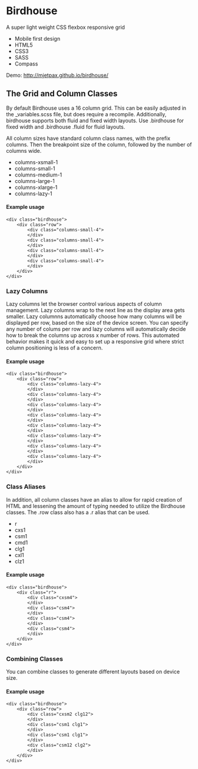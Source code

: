 # Birdhouse
A super light weight CSS flexbox responsive grid

* Mobile first design
* HTML5
* CSS3
* SASS
* Compass

Demo: http://mjetpax.github.io/birdhouse/

## The Grid and Column Classes

By default Birdhouse uses a 16 column grid. This can be easily adjusted in the _variables.scss file, but does require a recompile. Additionally, birdhouse supports both fluid and fixed width layouts. Use .birdhouse for fixed width and .birdhouse .fluid for fluid layouts.

All column sizes have standard column class names, with the prefix columns. Then the breakpoint size of the column, followed by the number of columns wide.

* columns-xsmall-1
* columns-small-1
* columns-medium-1
* columns-large-1
* columns-xlarge-1
* columns-lazy-1

#### Example usage
```
<div class="birdhouse">
    <div class="row">
        <div class="columns-small-4">
        </div>
        <div class="columns-small-4">
        </div>
        <div class="columns-small-4">
        </div>
        <div class="columns-small-4">
        </div>
    </div>
</div>
```

### Lazy Columns

Lazy columns let the browser control various aspects of column management. Lazy columns wrap to the next line as the display area gets smaller. Lazy columnns automatically choose how many columns will be displayed per row, based on the size of the device screen. You can specify any number of colums per row and lazy columns will automatically decide how to break the columns up across x number of rows. This automated behavior makes it quick and easy to set up a responsive grid where strict column positioning is less of a concern.

#### Example usage
```
<div class="birdhouse">
    <div class="row">
        <div class="columns-lazy-4">
        </div>
        <div class="columns-lazy-4">
        </div>
        <div class="columns-lazy-4">
        </div>
        <div class="columns-lazy-4">
        </div>
        <div class="columns-lazy-4">
        </div>
        <div class="columns-lazy-4">
        </div>
        <div class="columns-lazy-4">
        </div>
        <div class="columns-lazy-4">
        </div>
    </div>
</div>
```

### Class Aliases

In addition, all column classes have an alias to allow for rapid creation of HTML and lessening the amount of typing needed to utilize the Birdhouse classes. The .row class also has a .r alias that can be used.

* r
* cxs1
* csm1
* cmd1
* clg1
* cxl1
* clz1 

#### Example usage
```
<div class="birdhouse">
    <div class="r">
        <div class="cxsm4">
        </div>
        <div class="csm4">
        </div>
        <div class="csm4">
        </div>
        <div class="csm4">
        </div>
    </div>
</div>
```

### Combining Classes

You can combine classes to generate different layouts based on device size.

#### Example usage
```
<div class="birdhouse">
    <div class="row">
        <div class="cxsm2 clg12">
        </div>
        <div class="csm1 clg1">
        </div>
        <div class="csm1 clg1">
        </div>
        <div class="csm12 clg2">
        </div>
    </div>
</div>
```